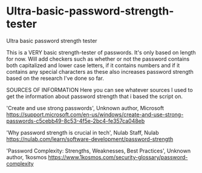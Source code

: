 # Ultra-basic-password-strength-tester
Ultra basic password strength tester

This is a VERY basic strength-tester of passwords. It's only based on length for now. Will add checkers such as whether or not the password contains both capitalized and lower case letters, if it contains numbers and if it contains any special characters as these also increases password strength based on the research I've done so far.

SOURCES OF INFORMATION
Here you can see whatever sources I used to get the information about password strength that i based the script on.

'Create and use strong passwords', Unknown author, Microsoft
https://support.microsoft.com/en-us/windows/create-and-use-strong-passwords-c5cebb49-8c53-4f5e-2bc4-fe357ca048eb

'Why password strength is crucial in tech', Nulab Staff, Nulab
https://nulab.com/learn/software-development/password-strength

'Password Complexity: Strengths, Weaknesses, Best Practices', Unknown author, 1kosmos
https://www.1kosmos.com/security-glossary/password-complexity